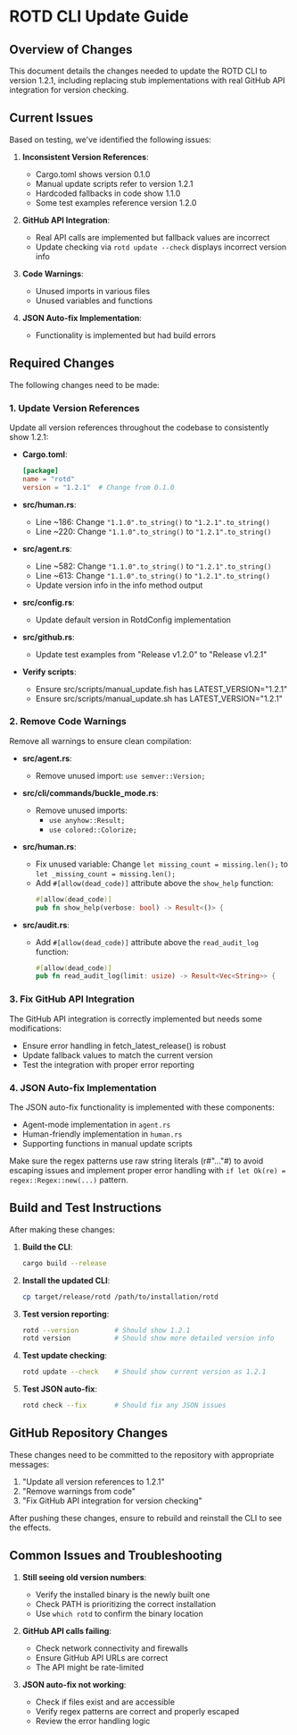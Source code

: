 # ROTD CLI Update Guide

## Overview of Changes

This document details the changes needed to update the ROTD CLI to version 1.2.1, including replacing stub implementations with real GitHub API integration for version checking.

## Current Issues

Based on testing, we've identified the following issues:

1. **Inconsistent Version References**: 
   - Cargo.toml shows version 0.1.0
   - Manual update scripts refer to version 1.2.1
   - Hardcoded fallbacks in code show 1.1.0
   - Some test examples reference version 1.2.0

2. **GitHub API Integration**:
   - Real API calls are implemented but fallback values are incorrect
   - Update checking via `rotd update --check` displays incorrect version info

3. **Code Warnings**:
   - Unused imports in various files
   - Unused variables and functions

4. **JSON Auto-fix Implementation**:
   - Functionality is implemented but had build errors

## Required Changes

The following changes need to be made:

### 1. Update Version References

Update all version references throughout the codebase to consistently show 1.2.1:

- **Cargo.toml**:
  ```toml
  [package]
  name = "rotd"
  version = "1.2.1"  # Change from 0.1.0
  ```

- **src/human.rs**:
  - Line ~186: Change `"1.1.0".to_string()` to `"1.2.1".to_string()`
  - Line ~220: Change `"1.1.0".to_string()` to `"1.2.1".to_string()`

- **src/agent.rs**:
  - Line ~582: Change `"1.1.0".to_string()` to `"1.2.1".to_string()`
  - Line ~613: Change `"1.1.0".to_string()` to `"1.2.1".to_string()`
  - Update version info in the info method output

- **src/config.rs**:
  - Update default version in RotdConfig implementation

- **src/github.rs**:
  - Update test examples from "Release v1.2.0" to "Release v1.2.1"

- **Verify scripts**:
  - Ensure src/scripts/manual_update.fish has LATEST_VERSION="1.2.1"
  - Ensure src/scripts/manual_update.sh has LATEST_VERSION="1.2.1"

### 2. Remove Code Warnings

Remove all warnings to ensure clean compilation:

- **src/agent.rs**:
  - Remove unused import: `use semver::Version;`

- **src/cli/commands/buckle_mode.rs**:
  - Remove unused imports: 
    - `use anyhow::Result;`
    - `use colored::Colorize;`

- **src/human.rs**:
  - Fix unused variable: Change `let missing_count = missing.len();` to `let _missing_count = missing.len();`
  - Add `#[allow(dead_code)]` attribute above the `show_help` function:
    ```rust
    #[allow(dead_code)]
    pub fn show_help(verbose: bool) -> Result<()> {
    ```

- **src/audit.rs**:
  - Add `#[allow(dead_code)]` attribute above the `read_audit_log` function:
    ```rust
    #[allow(dead_code)]
    pub fn read_audit_log(limit: usize) -> Result<Vec<String>> {
    ```

### 3. Fix GitHub API Integration

The GitHub API integration is correctly implemented but needs some modifications:

- Ensure error handling in fetch_latest_release() is robust
- Update fallback values to match the current version
- Test the integration with proper error reporting

### 4. JSON Auto-fix Implementation

The JSON auto-fix functionality is implemented with these components:

- Agent-mode implementation in `agent.rs`
- Human-friendly implementation in `human.rs`
- Supporting functions in manual update scripts

Make sure the regex patterns use raw string literals (r#"..."#) to avoid escaping issues and implement proper error handling with `if let Ok(re) = regex::Regex::new(...)` pattern.

## Build and Test Instructions

After making these changes:

1. **Build the CLI**:
   ```bash
   cargo build --release
   ```

2. **Install the updated CLI**:
   ```bash
   cp target/release/rotd /path/to/installation/rotd
   ```

3. **Test version reporting**:
   ```bash
   rotd --version         # Should show 1.2.1
   rotd version           # Should show more detailed version info
   ```

4. **Test update checking**:
   ```bash
   rotd update --check    # Should show current version as 1.2.1
   ```

5. **Test JSON auto-fix**:
   ```bash
   rotd check --fix       # Should fix any JSON issues
   ```

## GitHub Repository Changes

These changes need to be committed to the repository with appropriate messages:

1. "Update all version references to 1.2.1"
2. "Remove warnings from code"
3. "Fix GitHub API integration for version checking"

After pushing these changes, ensure to rebuild and reinstall the CLI to see the effects.

## Common Issues and Troubleshooting

1. **Still seeing old version numbers**:
   - Verify the installed binary is the newly built one
   - Check PATH is prioritizing the correct installation
   - Use `which rotd` to confirm the binary location

2. **GitHub API calls failing**:
   - Check network connectivity and firewalls
   - Ensure GitHub API URLs are correct
   - The API might be rate-limited

3. **JSON auto-fix not working**:
   - Check if files exist and are accessible
   - Verify regex patterns are correct and properly escaped
   - Review the error handling logic